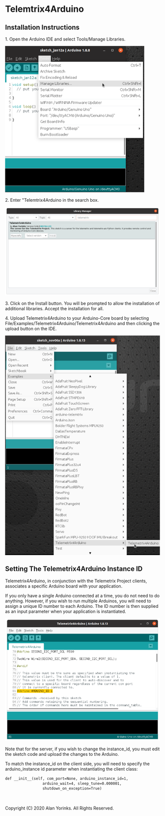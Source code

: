 # Telemtrix4Arduino

## Installation Instructions


<p>1. Open the Arduino IDE and select Tools/Manage Libraries.</p>
<img src="../images/manage_libraries.png">

<p>2. Enter "Telemtrix4Arduino in the search box.</p>
<img src="../images/telemetrix4arduino2.png">

<p>3. Click on the Install button. You will be prompted to allow the installation
of additional libraries. Accept the installation for all.</p>

<p>4. Upload Telemetrix4Arduino to your Arduino-Core board by selecting File/Examples/Telemetrix4Arduino/Telemetrix4Arduino
and then clicking the upload button on the IDE.</p>

<img src="../images/install_t4a.png">

## Setting The Telemetrix4Arduino Instance ID

Telemetrix4Arduino, in conjunction with the Telemetrix Project clients, associates a 
specific Arduino board with your application.

If you only have a single Arduino connected at a time, you do not need to do anything. However,
if you wish to run multiple Arduinos, you will need to assign a unique ID number to each
Arduino. The ID number is then supplied as an input parameter when your application
 is instantiated.
 
<img src="../images/add_zip3.png">

Note that for the server, if you wish to change the instance_id, you must edit the sketch code and 
upload the changes to the Arduino. 

To match the instance_id on the client side, you will need to specify the arduino_instance id parameter
when instantiating the client class:

```
def __init__(self, com_port=None, arduino_instance_id=1,
                 arduino_wait=4, sleep_tune=0.000001,
                 shutdown_on_exception=True)
```


<br>
<br>
Copyright (C) 2020 Alan Yorinks. All Rights Reserved.
